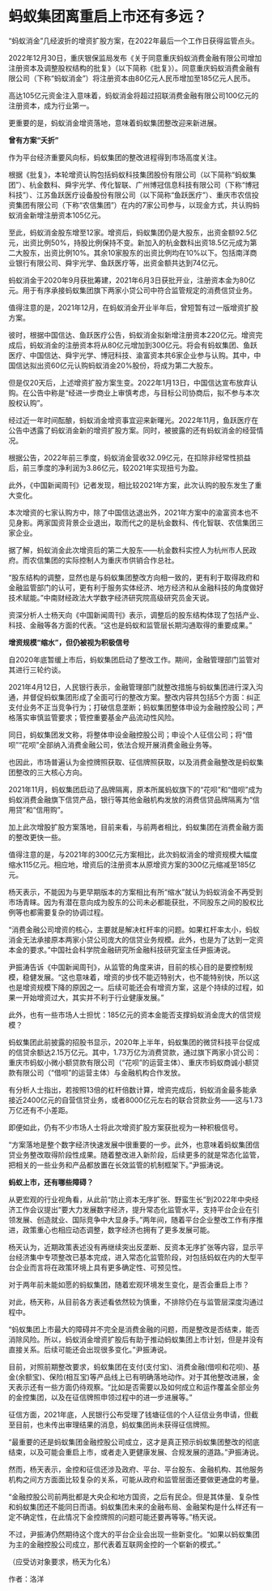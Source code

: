 # 蚂蚁集团离重启上市还有多远？

“蚂蚁消金”几经波折的增资扩股方案，在2022年最后一个工作日获得监管点头。

2022年12月30日，重庆银保监局发布《关于同意重庆蚂蚁消费金融有限公司增加注册资本及调整股权结构的批复》（以下简称《批复》）。同意重庆蚂蚁消费金融有限公司（下称“蚂蚁消金”）将注册资本由80亿元人民币增加至185亿元人民币。

高达105亿元资金注入意味着，蚂蚁消金将超过招联消费金融有限公司100亿元的注册资本，成为行业第一。

更重要的是，蚂蚁消金增资落地，意味着蚂蚁集团整改迎来新进展。

**曾有方案“夭折”**

作为平台经济重要风向标，蚂蚁集团的整改进程得到市场高度关注。

根据《批复》，本轮增资认购包括蚂蚁科技集团股份有限公司（以下简称“蚂蚁集团”）、杭金数科、舜宇光学、传化智联、广州博冠信息科技有限公司（下称“博冠科技”）、江苏鱼跃医疗设备股份有限公司（以下简称“鱼跃医疗”）、重庆市农信投资集团有限公司（下称“农信集团”）在内的7家公司参与，以现金方式，共认购蚂蚁消金新增注册资本105亿元。

至此，蚂蚁消金股东增至12家。增资后，蚂蚁集团仍是大股东，出资金额92.5亿元，出资比例50%，持股比例保持不变。新加入的杭金数科出资18.5亿元成为第二大股东，出资比例10%。其余10家股东的出资比例均在10%以下。包括南洋商业银行有限公司、舜宇光学、鱼跃医疗等，出资金额共达到74亿元。

蚂蚁消金于2020年9月获批筹建，2021年6月3日获批开业，注册资本金为80亿元。用于有序承接蚂蚁集团旗下两家小贷公司中符合监管规定的消费信贷业务。

值得注意的是，2021年12月，在蚂蚁消金开业半年后，曾短暂有过一版增资扩股方案。

彼时，根据中国信达、鱼跃医疗公告，蚂蚁消金拟新增注册资本220亿元。增资完成后，蚂蚁消金的注册资本将从80亿元增加到300亿元。将会有蚂蚁集团、鱼跃医疗、中国信达、舜宇光学、博冠科技、渝富资本共6家企业参与认购。其中，中国信达拟出资60亿元认购蚂蚁消金20%股份，将成为第二大股东。

但是仅20天后，上述增资扩股方案生变。2022年1月13日，中国信达宣布放弃认购。在公告中称是“经进一步商业上审慎考虑，与目标公司协商后，拟不参与本次股权认购”。

经过近一年时间酝酿，蚂蚁消金增资事宜迎来新曙光。2022年11月，鱼跃医疗在公告中透露了蚂蚁消金新的增资扩股方案。同时，被披露的还有蚂蚁消金的经营情况。

根据公告，2022年前三季度，蚂蚁消金营收32.09亿元，在扣除非经常性损益后，前三季度的净利润为3.86亿元，较2021年实现扭亏为盈。

此外，《中国新闻周刊》记者发现，相比较2021年方案，此次认购的股东发生了重大变化。

本次增资的七家认购方中，除了中国信达退出外，2021年方案中的渝富资本也不见身影。两家国资背景企业退出，取而代之的是杭金数科、传化智联、农信集团三家企业。

据了解，蚂蚁消金此次增资后的第二大股东——杭金数科实控人为杭州市人民政府。而农信集团的实际控制人为重庆市供销合作总社。

“股东结构的调整，显然也是与蚂蚁集团整改方向相一致的，更有利于取得政府和金融监管部门的认可，更有利于服务实体经济、地方经济和从金融科技的角度做好技术赋能。”中南财经政法大学数字经济研究院高级研究员金天说。

资深分析人士杨天向《中国新闻周刊》表示，调整后的股东结构体现了包括产业、科技、金融等各方面的代表。“这也是蚂蚁和监管层长期沟通取得的重要成果。”

**增资规模“缩水”，但仍被视为积极信号**

自2020年底暂缓上市后，蚂蚁集团启动了整改工作。期间，金融管理部门监管对其进行三轮约谈。

2021年4月12日，人民银行表示，金融管理部门就整改措施与蚂蚁集团进行深入沟通，并督促蚂蚁集团形成了全面可行的整改方案。整改内容共包括5个方面：纠正支付业务不正当竞争行为；打破信息垄断；蚂蚁集团整体申设为金融控股公司；严格落实审慎监管要求；管控重要基金产品流动性风险。

同日，蚂蚁集团发文称，将整体申设金融控股公司；申设个人征信公司；将“借呗”“花呗”全部纳入消费金融公司，依法合规开展消费金融业务等。

也因此，市场普遍认为金控牌照获取、征信牌照获取，以及消费金融整改是蚂蚁集团整改的三大核心方向。

2021年11月，蚂蚁集团启动了品牌隔离，原本所属蚂蚁旗下的“花呗”和“借呗”成为蚂蚁消费金融旗下信贷产品，银行等其他金融机构发放的消费信贷品牌隔离为“信用贷”和“信用购”。

加上此次增股扩股方案落地，目前来看，与前两者相比，蚂蚁集团在消费金融方面的整改更快一些。

值得注意的是，与2021年的300亿元方案相比，此次蚂蚁消金的增资规模大幅度缩水115亿元。相应地，增资后的注册资本从原增资方案的300亿元缩减至185亿元。

杨天表示，不能因为与更早期版本的方案相比有所“缩水”就认为蚂蚁消金不再受到市场青睐。因为有潜在意向成为股东的公司未必都能获批，不同股东之间的股权比例等也都需要复杂的协调过程。

“消费金融公司增资的核心，主要就是解决杠杆率的问题。如果杠杆率太小，蚂蚁消金无法承接原本两家小贷公司庞大的信贷业务规模。此外，也是为了达到一定资本金的要求。”中国社会科学院金融研究所金融科技研究室主任尹振涛说。

尹振涛告诉《中国新闻周刊》，从监管的角度来讲，目前的核心目的是要控制规模，稳健发展。“这也意味着，增资的步伐不能迈特别大，也不能特别快，所以这也是增资规模下降的原因之一。后续可能还会有增资方案，这是个持续的过程，如果一开始增资过大，其实并不利于行业健康发展。”

此外，也有一些市场人士担忧：185亿元的资本金能否支撑蚂蚁消金庞大的信贷规模？

蚂蚁集团此前披露的招股书显示，2020年上半年，蚂蚁集团的微贷科技平台促成的信贷余额达2.15万亿元。其中，1.73万亿为消费贷款，通过旗下两家小贷公司：重庆市蚂蚁小微小额贷款有限公司（“花呗”的运营主体）、重庆市蚂蚁商诚小额贷款有限公司（“借呗”的运营主体）与金融机构合作发放。

有分析人士指出，若按照13倍的杠杆倍数计算，增资完成后，蚂蚁消金最多能承接近2400亿元的自营信贷业务，或者8000亿元左右的联合贷款业务——这与1.73万亿还有不小差距。

即便如此，仍有不少市场人士将此次增资扩股方案获批视为一种积极信号。

“方案落地是整个数字经济快速发展中很重要的一步。此外，也意味着蚂蚁集团信贷业务整改取得阶段性成果。随着整改进入新阶段，后续更多的就是常态化监管，把相关的一些业务和产品都放置在长效监管的机制框架下。”尹振涛说。

**蚂蚁上市，还有哪些障碍？**

从更宏观的行业视角看，从此前“防止资本无序扩张、野蛮生长”到2022年中央经济工作会议提出“要大力发展数字经济，提升常态化监管水平，支持平台企业在引领发展、创造就业、国际竞争中大显身手。”两年间，随着平台企业整改工作有序推进，政策重心也相应动态调整，数字经济也拥有了更多发展可能。

杨天认为，近期政策表述没有再继续突出反垄断、反资本无序扩张等内容，显示平台经济集中专项整改已基本完成，进入常态化监管阶段，对包括蚂蚁在内的大型平台企业而言将在政策环境上具有更多确定性、可预见性。

对于两年前未能如愿的蚂蚁集团，随着宏观环境发生变化，是否会重启上市？

对此，杨天称，从目前各方表述看依然较为慎重，不排除仍在与监管层深度沟通过程中。

“蚂蚁集团上市最大的障碍并不完全是消费金融的问题，而是整改是否结束，能否消除风险。所以，蚂蚁消金增资扩股后有助于推动蚂蚁集团上市计划，但是并没有直接关系。后续可能还会出现很多变化。”尹振涛说。

目前，对照前期整改要求，蚂蚁集团在支付(支付宝)、消费金融(借呗和花呗)、基金(余额宝)、保险(相互宝)等产品线上已有明确落地动作。对于其他整改进展，金天表示还有一些方面仍待观察。“比如是否需要以及如何成立和运作覆盖全部业务的金控集团，以及在征信牌照申领过程中的进一步进展等。”

征信方面，2021年底，人民银行公布受理了钱塘征信的个人征信业务申请，但截至目前，也未传出审理结果的消息，蚂蚁集团尚未获得征信牌照。

“最重要的还是蚂蚁集团金融控股公司成立，这才是真正预示蚂蚁集团整改的彻底结束，以及可能会重启上市，或者走入更健康发展、合规发展的道路。”尹振涛说。

然而，杨天表示，金控和征信还涉及政府、平台、平台股东、金融机构、其他服务机构之间方方面面比较复杂的关系，可能从政府和监管层面还要做更通盘的考量。

“金融控股公司前两批都是大央企和地方国资，之后有民企。但是其体量、复杂性和蚂蚁集团还不能同日而语。蚂蚁集团未来的金融布局、金融架构是什么样还有一定不确定性，在此情况下金控牌照的问题可能还要再等等。”杨天说。

不过，尹振涛仍然期待这个庞大的平台企业会出现一些新变化。“如果以蚂蚁集团为主的金融控股公司成立，那代表着互联网金控的一个崭新的模式。”

（应受访对象要求，杨天为化名）

作者：洛洋

